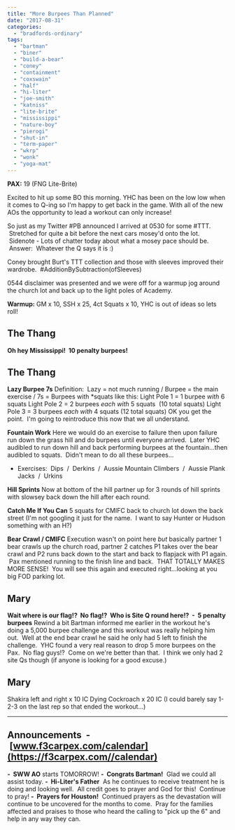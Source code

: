 ```yaml
---
title: "More Burpees Than Planned"
date: "2017-08-31"
categories: 
  - "bradfords-ordinary"
tags: 
  - "bartman"
  - "biner"
  - "build-a-bear"
  - "coney"
  - "containment"
  - "coxswain"
  - "half"
  - "hi-liter"
  - "joe-smith"
  - "katniss"
  - "lite-brite"
  - "mississippi"
  - "nature-boy"
  - "pierogi"
  - "shut-in"
  - "term-paper"
  - "wkrp"
  - "wonk"
  - "yoga-mat"
---
```


**PAX:** 19 (FNG Lite-Brite)

Excited to hit up some BO this morning. YHC has been on the low low when it comes to Q-ing so I'm happy to get back in the game. With all of the new AOs the opportunity to lead a workout can only increase!

So just as my Twitter #PB announced I arrived at 0530 for some #TTT.  Stretched for quite a bit before the next cars mosey'd onto the lot.  Sidenote - Lots of chatter today about what a mosey pace should be.  Answer:  Whatever the Q says it is :)

Coney brought Burt's TTT collection and those with sleeves improved their wardrobe.  #AdditionBySubtraction(ofSleeves)

0544 disclaimer was presented and we were off for a warmup jog around the church lot and back up to the light poles of Academy.

**Warmup:** GM x 10, SSH x 25, 4ct Squats x 10, YHC is out of ideas so lets roll!

## The Thang

**Oh hey Mississippi!  10 penalty burpees!**

## The Thang

**Lazy Burpee 7s** Definition:  Lazy = not much running / Burpee = the main exercise / 7s = Burpees with \*squats like this: Light Pole 1 = 1 burpee _with_ 6 squats Light Pole 2 = 2 burpees _each with_ 5 squats  (10 total squats) Light Pole 3 = 3 burpees _each with_ 4 squats (12 total squats) OK you get the point.  I'm going to reintroduce this now that we all understand.

**Fountain Work** Here we would do an exercise to failure then upon failure run down the grass hill and do burpees until everyone arrived.  Later YHC audibled to run down hill and back performing burpees at the fountain...then audibled to squats.  Didn't mean to do all these burpees...

- Exercises:  Dips  /  Derkins  /  Aussie Mountain Climbers  /  Aussie Plank Jacks  /  Urkins

**Hill Sprints** Now at bottom of the hill partner up for 3 rounds of hill sprints with slowsey back down the hill after each round.

**Catch Me If You Can** 5 squats for CMIFC back to church lot down the back street (I'm not googling it just for the name.  I want to say Hunter or Hudson something with an H?)

**Bear Crawl / CMIFC** Execution wasn't on point here _but_ basically partner 1 bear crawls up the church road, partner 2 catches P1 takes over the bear crawl and P2 runs back down to the start and back to flapjack with P1 again.  Pax mentioned running to the finish line and back.  THAT TOTALLY MAKES MORE SENSE!  You will see this again and executed right...looking at you big FOD parking lot.

## **Mary**

**Wait where is our flag!?  No flag!?  Who is Site Q round here!?  -  5 penalty burpees** Rewind a bit Bartman informed me earlier in the workout he's doing a 5,000 burpee challenge and this workout was really helping him out.  Well at the end bear crawl he said he only had 5 left to finish the challenge.  YHC found a very real reason to drop 5 more burpees on the Pax.  No flag guys!?  Come on we're better than that.  I think we only had 2 site Qs though (if anyone is looking for a good excuse.)

## Mary

Shakira left and right x 10 IC Dying Cockroach x 20 IC (I could barely say 1-2-3 on the last rep so that ended the workout...)

* * *

## Announcements  -  [www.f3carpex.com/calendar](https://f3carpex.com//calendar)

**\-  SWW AO** starts TOMORROW! **\-  Congrats Bartman!**  Glad we could all assist today. **\-  Hi-Liter's Father**  As he continues to receive treatment he is doing and looking well.  All credit goes to prayer and God for this!  Continue to pray! **\-  Prayers for Houston!**  Continued prayers as the devastation will continue to be uncovered for the months to come.  Pray for the families affected and praises to those who heard the calling to "pick up the 6" and help in any way they can.
